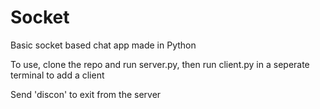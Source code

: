 # Socket
Basic socket based chat app made in Python

To use, clone the repo and run server.py, then run client.py in a seperate terminal to add a client

Send 'discon' to exit from the server
